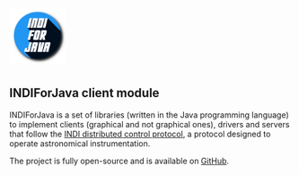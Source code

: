 <img src="res/logo.png" width="100" style="margin-bottom: 8px" alt="INDIForJava logo"/>

## INDIForJava client module

INDIForJava is a set of libraries (written in the Java programming language) to implement clients (graphical and not
graphical ones), drivers and servers that follow the [INDI distributed control protocol](https://www.indilib.org/), a
protocol designed to operate astronomical instrumentation.

The project is fully open-source and is available on [GitHub](https://github.com/INDIForJava/INDIForJava).
